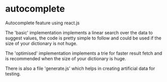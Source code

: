 # autocomplete
Autocomplete feature using react.js

The 'basic' implementation implements a linear search over the data to suggest values, the code is pretty simple to follow 
and could be used if the size of your dictionary is not huge.

The 'optimised' implementation implements a trie for faster result fetch and is recommended when the size of your dictionary is huge.

There is also a file 'generate.js' which helps in creating artificial data for testing.
